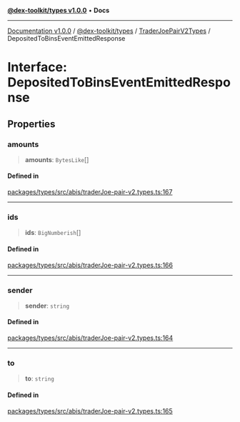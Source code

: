 [**@dex-toolkit/types v1.0.0**](../../../README.md) • **Docs**

***

[Documentation v1.0.0](../../../../../packages.md) / [@dex-toolkit/types](../../../README.md) / [TraderJoePairV2Types](../README.md) / DepositedToBinsEventEmittedResponse

# Interface: DepositedToBinsEventEmittedResponse

## Properties

### amounts

> **amounts**: `BytesLike`[]

#### Defined in

[packages/types/src/abis/traderJoe-pair-v2.types.ts:167](https://github.com/niZmosis/dex-toolkit/blob/3d8b41b44787b30fbea5de3ab4737662ffb61bc8/packages/types/src/abis/traderJoe-pair-v2.types.ts#L167)

***

### ids

> **ids**: `BigNumberish`[]

#### Defined in

[packages/types/src/abis/traderJoe-pair-v2.types.ts:166](https://github.com/niZmosis/dex-toolkit/blob/3d8b41b44787b30fbea5de3ab4737662ffb61bc8/packages/types/src/abis/traderJoe-pair-v2.types.ts#L166)

***

### sender

> **sender**: `string`

#### Defined in

[packages/types/src/abis/traderJoe-pair-v2.types.ts:164](https://github.com/niZmosis/dex-toolkit/blob/3d8b41b44787b30fbea5de3ab4737662ffb61bc8/packages/types/src/abis/traderJoe-pair-v2.types.ts#L164)

***

### to

> **to**: `string`

#### Defined in

[packages/types/src/abis/traderJoe-pair-v2.types.ts:165](https://github.com/niZmosis/dex-toolkit/blob/3d8b41b44787b30fbea5de3ab4737662ffb61bc8/packages/types/src/abis/traderJoe-pair-v2.types.ts#L165)
